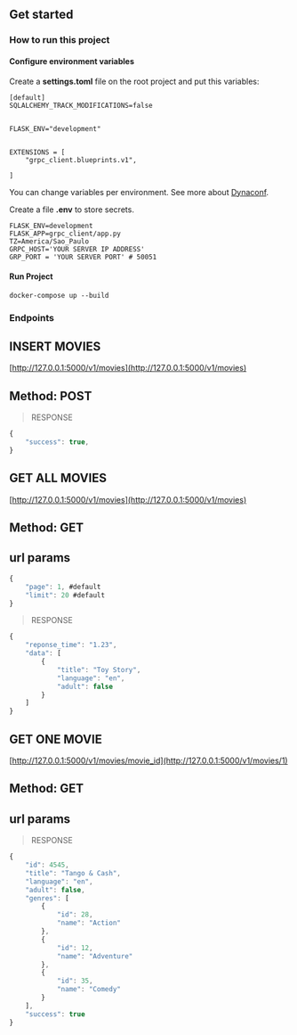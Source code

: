 ## Get started

### How to run this project



#### Configure environment variables
Create a **settings.toml** file on the root project and put this variables:
```
[default]
SQLALCHEMY_TRACK_MODIFICATIONS=false


FLASK_ENV="development"


EXTENSIONS = [
    "grpc_client.blueprints.v1",    
    
]

```
You can change variables per environment. See more about [Dynaconf](https://www.dynaconf.com/).

Create a file **.env** to store secrets.

```
FLASK_ENV=development
FLASK_APP=grpc_client/app.py
TZ=America/Sao_Paulo
GRPC_HOST='YOUR SERVER IP ADDRESS'
GRP_PORT = 'YOUR SERVER PORT' # 50051

```

#### Run Project

```
docker-compose up --build
```
### Endpoints

## INSERT MOVIES
[http://127.0.0.1:5000/v1/movies](http://127.0.0.1:5000/v1/movies)
## Method: POST
> RESPONSE
```javascript
{
    "success": true,
}
```


## GET ALL MOVIES

[http://127.0.0.1:5000/v1/movies](http://127.0.0.1:5000/v1/movies)
## Method: GET
## url params
```javascript
{
    "page": 1, #default
    "limit": 20 #default
}
```


> RESPONSE
```javascript
{
    "reponse_time": "1.23",
    "data": [
        {
            "title": "Toy Story",
            "language": "en",
            "adult": false
        }
    ]
}
```
## GET ONE MOVIE

[http://127.0.0.1:5000/v1/movies/movie_id](http://127.0.0.1:5000/v1/movies/1)
## Method: GET
## url params

> RESPONSE
```javascript
{
    "id": 4545,
    "title": "Tango & Cash",
    "language": "en",
    "adult": false,
    "genres": [
        {
            "id": 28,
            "name": "Action"
        },
        {
            "id": 12,
            "name": "Adventure"
        },
        {
            "id": 35,
            "name": "Comedy"
        }
    ],
    "success": true
}
```